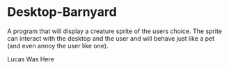 # Desktop-Barnyard
A program that will display a creature sprite of the users choice. The sprite can interact with the desktop and the user and will behave just like a pet (and even annoy the user like one).

Lucas Was Here